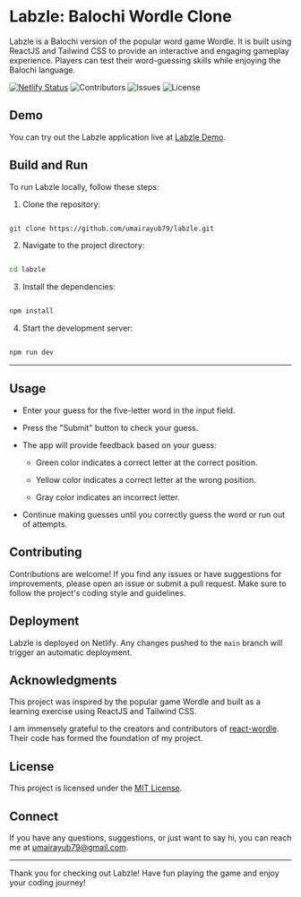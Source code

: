 # Labzle: Balochi Wordle Clone

Labzle is a Balochi version of the popular word game Wordle. It is built using ReactJS and Tailwind CSS to provide an interactive and engaging gameplay experience. Players can test their word-guessing skills while enjoying the Balochi language.

[![Netlify Status](https://api.netlify.com/api/v1/badges/190828f4-aeba-47f1-97eb-9827314eb686/deploy-status)](https://app.netlify.com/sites/labzle/deploys)
![Contributors](https://img.shields.io/github/contributors/umairayub79/Labzle?color=dark-green) ![Issues](https://img.shields.io/github/issues/umairayub79/Labzle) ![License](https://img.shields.io/github/license/umairayub79/Labzle) 
## Demo

You can try out the Labzle application live at [Labzle Demo](https://labzle.netlify.app.com/).

## Build and Run

To run Labzle locally, follow these steps:

1. Clone the repository:

```bash

git clone https://github.com/umairayub79/labzle.git

```

2. Navigate to the project directory:

```bash

cd labzle

```

3. Install the dependencies:

```bash

npm install

```

4. Start the development server:

```bash

npm run dev

```

------

## Usage

- Enter your guess for the five-letter word in the input field.

- Press the "Submit" button to check your guess.

- The app will provide feedback based on your guess:

  - Green color indicates a correct letter at the correct position.

  - Yellow color indicates a correct letter at the wrong position.

  - Gray color indicates an incorrect letter.

- Continue making guesses until you correctly guess the word or run out of attempts.

## Contributing

Contributions are welcome! If you find any issues or have suggestions for improvements, please open an issue or submit a pull request. Make sure to follow the project's coding style and guidelines.

## Deployment

Labzle is deployed on Netlify. Any changes pushed to the `main` branch will trigger an automatic deployment.

## Acknowledgments

This project was inspired by the popular game Wordle and built as a learning exercise using ReactJS and Tailwind CSS.

I am immensely grateful to the creators and contributors of [react-wordle](https://github.com/cwackerfuss/react-wordle). Their code has formed the foundation of my project.

## License

This project is licensed under the [MIT License](LICENSE).

## Connect

If you have any questions, suggestions, or just want to say hi, you can reach me at umairayub79@gmail.com.

---

Thank you for checking out Labzle! Have fun playing the game and enjoy your coding journey!
